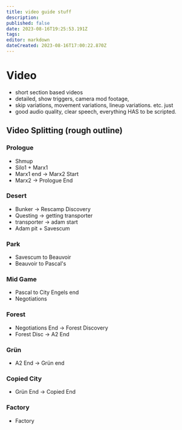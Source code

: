 ```yaml
---
title: video guide stuff
description: 
published: false
date: 2023-08-16T19:25:53.191Z
tags: 
editor: markdown
dateCreated: 2023-08-16T17:00:22.870Z
---
```


# Video 
- short section based videos
- detailed, show triggers, camera mod footage, 
- skip variations, movement variations, lineup variations. etc. just 
- good audio quality, clear speech, everything HAS to be scripted.


## Video Splitting (rough outline)
### Prologue
- Shmup
- Silo1 + Marx1
- Marx1 end → Marx2 Start
- Marx2 → Prologue End

### Desert
- Bunker → Rescamp Discovery
- Questing → getting transporter
- transporter → adam start
- Adam pit + Savescum

### Park
- Savescum to Beauvoir
- Beauvoir to Pascal's

### Mid Game
- Pascal to City Engels end
- Negotiations

### Forest
- Negotiations End → Forest Discovery
- Forest Disc → A2 End

### Grün
- A2 End → Grün end

### Copied City
- Grün End → Copied End

### Factory
- Factory

### 
